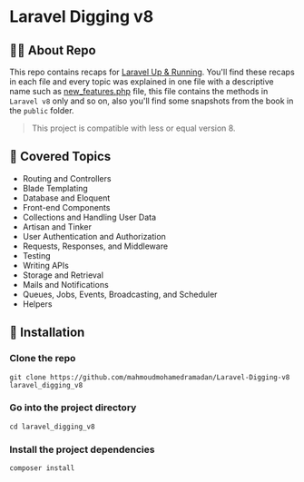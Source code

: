 # Laravel Digging v8

## 🙇‍♂️ About Repo

This repo contains recaps for [Laravel Up & Running](https://github.com/mahmoudmohamedramadan/Backend-Roadmap#-books). You'll find these recaps in each file and every topic was explained in one file with a descriptive name such as [new_features.php](/routes/new_features.php) file, this file contains the methods in `Laravel v8` only and so on, also you'll find some snapshots from the book in the `public` folder.

> This project is compatible with less or equal version 8.

## 📌 Covered Topics

- Routing and Controllers
- Blade Templating
- Database and Eloquent
- Front-end Components
- Collections and Handling User Data
- Artisan and Tinker
- User Authentication and Authorization
- Requests, Responses, and Middleware
- Testing
- Writing APIs
- Storage and Retrieval
- Mails and Notifications
- Queues, Jobs, Events, Broadcasting, and Scheduler
- Helpers

## 🎉 Installation

### Clone the repo

```SHELL
git clone https://github.com/mahmoudmohamedramadan/Laravel-Digging-v8 laravel_digging_v8
```

### Go into the project directory

```SHELL
cd laravel_digging_v8
```

### Install the project dependencies

```SHELL
composer install
```
